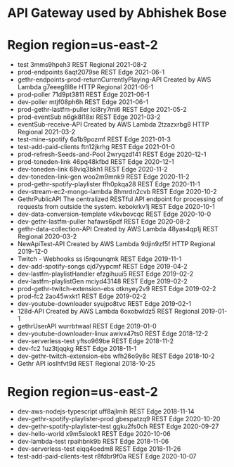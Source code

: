 # API Gateway used by Abhishek Bose

# Region region=us-east-2
* test    3mms9hpeh3  REST  Regional  2021-08-2
* prod-endpoints    6aqt2079se  REST  Edge  2021-06-1
* gethr-endpoints-prod-returnCurrentlyPlaying-API Created by AWS Lambda g7eeeg8l8e  HTTP  Regional  2021-06-1
* prod-poller   71d9pt3811  REST  Edge  2021-06-1
* dev-poller    mtjf08ph6h  REST  Edge  2021-06-1
* prod-gethr-lastfm-puller    lci8ry7mi6  REST  Edge  2021-05-2
* prod-eventSub   n6gk8l18xi  REST  Edge  2021-03-2
* eventSub-receive-API  Created by AWS Lambda 2tzazxrbg8  HTTP  Regional  2021-03-2
* test-mine-spotify   6a1b9pozmf  REST  Edge  2021-01-3
* test-add-paid-clients   ftn12jkrhg  REST  Edge  2021-01-0
* prod-refresh-Seeds-and-Pool   2wryqzd141  REST  Edge  2020-12-1
* prod-toneden-link   46pq48kfbd  REST  Edge  2020-12-1
* dev-toneden-link    68viq3bkh1  REST  Edge  2020-11-2
* dev-toneden-link-gen    woo2m9mnk9  REST  Edge  2020-11-2
* prod-gethr-spotify-playlister   ffh0pkqa28  REST  Edge  2020-11-1
* dev-stream-ec2-mongo-lambda   8hmrdn2cvb  REST  Edge  2020-10-2
* GethrPublicAPI  The centralized RESTful API endpoint for processing of requests from outside the system.  kebokrkv1j  REST  Edge  2020-10-1
* dev-data-conversion-template    v4kvbovcqc  REST  Edge  2020-10-0
* dev-gethr-lastfm-puller   hafaws6pdf  REST  Edge  2020-08-2
* gethr-data-collection-API Created by AWS Lambda 48yas4qp1j  REST  Regional  2020-03-2
* NewApiTest-API  Created by AWS Lambda 9djin9zf5f  HTTP  Regional  2019-12-0
* Twitch - Webhooks ss  i5rqounqmk  REST  Edge  2019-11-1
* dev-add-spotify-songs   cjd7yypcmf  REST  Edge  2019-04-2
* dev-lastfm-playlistHandler    efzgihuui5  REST  Edge  2019-02-2
* dev-lastfm-playlistGen    mciyd43148  REST  Edge  2019-02-2
* prod-gethr-twitch-extension-ebs   otknyey2v9  REST  Edge  2019-02-2
* prod-fc2    2ao45wxkt1  REST  Edge  2019-02-2
* dev-youtube-downloader    syujpo8tvc  REST  Edge  2019-02-1
* 128d-API  Created by AWS Lambda 6oxobwldz5  REST  Regional  2019-01-1
* gethrUserAPI    wurrbtwaal  REST  Edge  2019-01-0
* dev-youtube-downloader-linux    awivx47ts0  REST  Edge  2018-12-2
* dev-serverless-test   yftso969be  REST  Edge  2018-11-2
* dev-fc2   1uz3tjqqkg  REST  Edge  2018-11-1
* dev-gethr-twitch-extension-ebs    wfh26o9y8c  REST  Edge  2018-10-2
* Gethr API   ioslhfvt9d  REST  Regional  2018-10-25


# Region region=us-east-2

* dev-aws-nodejs-typescript   uff8ajlmih  REST  Edge  2018-11-14
* dev-gethr-spotify-playlister-prod   gbespatzq9  REST  Edge  2020-10-20
* dev-gethr-spotify-playlister-test   ggku2fs0ch  REST  Edge  2020-09-27
* dev-hello-world   x9m5slook1  REST  Edge  2020-10-06
* dev-lambda-test   rpaihbnk9b  REST  Edge  2018-11-06
* dev-serverless-test   eiqq4oedm8  REST  Edge  2018-11-26
* test-add-paid-clients-test    r8fdbr9f0a  REST  Edge  2020-10-07
